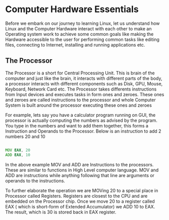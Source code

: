 # Computer Hardware Essentials

Before we embark on our journey to learning Linux, let us understand how Linux and the Computer Hardware interact with each other to make an Operating system work to achieve some common goals like making the Hardware accessible to the user for performing common tasks like editing files, connecting to Internet, installing and running applications etc.


## The Processor

The Processor is a short for Central Processing Unit. This is brain of the computer and just like the brain, it interacts with different parts of the body, a processor interacts with different components such  as Disk, GPU, Mouse, Keyboard, Network Card etc. The Processor takes differents instructions from Input devices and executes tasks in form ones and zeroes. These ones and zeroes are called instructions to the processor and whole Computer System is built around the processor executing these ones and zeroes


For example, lets say you have a calculator program running on GUI, the processor is actually computing the numbers as advised by the program. You type in the numbers and want to add them together, this forms a Instruction and Operands to the Processor. Below is an instruction to add 2 numbers 20 and 10

```asm

MOV EAX, 20
ADD EAX, 10

```

In the above example MOV and ADD are Instructions to the processors. These are similar to functions in High Level computer language. MOV and ADD are instructions while anything following that line are arguments or operands to the instructions.

To further elaborate the operation we are MOVing 20 to a special place in Processor called Registers. Registers are closest to the CPU and are embedded on the Processor chip. Once we move 20 to a register called EAX ( which is short-form of Extended Accumulator) we ADD 10 to EAX. The result, which is 30 is stored back in EAX register.